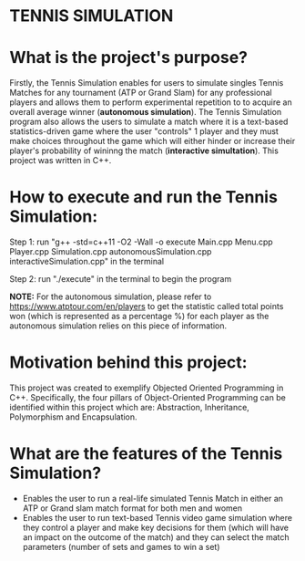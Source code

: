 # TENNIS SIMULATION 

# What is the project's purpose? 
Firstly, the Tennis Simulation enables for users to simulate singles Tennis Matches for any tournament (ATP or Grand Slam) for any professional players and allows them to perform experimental repetition to to acquire an overall average winner (**autonomous simulation**). The Tennis Simulation program also allows the users to simulate a match where it is a text-based statistics-driven game where the user "controls" 1 player and they must make choices throughout the game which will either hinder or increase their player's probability of wininng the match (**interactive simultation**). This project was written in C++. 

# How to execute and run the Tennis Simulation:
Step 1: run "g++ -std=c++11 -O2 -Wall -o execute Main.cpp Menu.cpp Player.cpp Simulation.cpp autonomousSimulation.cpp interactiveSimulation.cpp" in the terminal 

Step 2: run "./execute" in the terminal to begin the program  

**NOTE:** For the autonomous simulation, please refer to https://www.atptour.com/en/players to get the statistic called total points won (which is represented as a percentage %) for each player as the autonomous simulation relies on this piece of information. 

# Motivation behind this project: 
This project was created to exemplify Objected Oriented Programming in C++. Specifically, the four pillars of Object-Oriented Programming can be identified within this project which are: Abstraction, Inheritance, Polymorphism and Encapsulation.

# What are the features of the Tennis Simulation? 
* Enables the user to run a real-life simulated Tennis Match in either an ATP or Grand slam match format for both men and women 
* Enables the user to run text-based Tennis video game simulation where they control a player and make key decisions for them (which will have an impact on the outcome of the match) and they can select the match parameters (number of sets and games to win a set)

